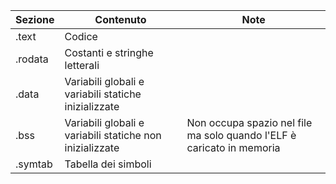 
| Sezione | Contenuto                                                | Note                                                                  |
| ------- | -------------------------------------------------------- | --------------------------------------------------------------------- |
| .text   | Codice                                                   |                                                                       |
| .rodata | Costanti e stringhe letterali                            |                                                                       |
| .data   | Variabili globali e variabili statiche inizializzate     |                                                                       |
| .bss    | Variabili globali e variabili statiche non inizializzate | Non occupa spazio nel file ma solo quando l'ELF è caricato in memoria |
| .symtab | Tabella dei simboli                                      |                                                                       |
